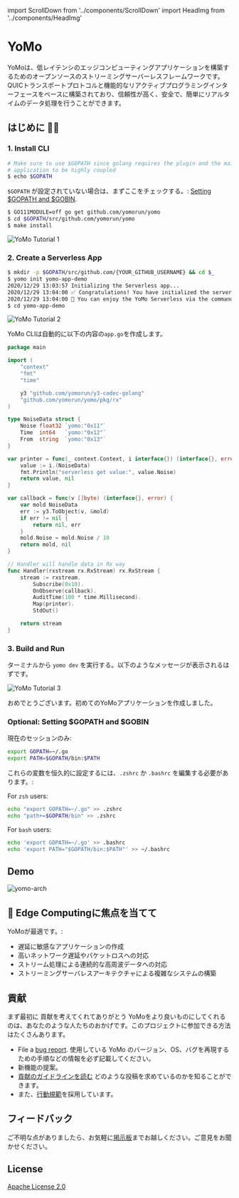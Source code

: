 import ScrollDown from '../components/ScrollDown'
import HeadImg from '../components/HeadImg'

# YoMo

YoMoは、低レイテンシのエッジコンピューティングアプリケーションを構築するためのオープンソースのストリーミングサーバーレスフレームワークです。QUICトランスポートプロトコルと機能的なリアクティブプログラミングインターフェースをベースに構築されており、信頼性が高く、安全で、簡単にリアルタイムのデータ処理を行うことができます。

<HeadImg></HeadImg>

<div className='plate violet'>

## はじめに 👨‍💻

### 1. Install CLI

```bash
# Make sure to use $GOPATH since golang requires the plugin and the main
# application to be highly coupled
$ echo $GOPATH
```

`$GOPATH` が設定されていない場合は、まずここをチェックする。: [Setting $GOPATH and $GOBIN](#optional-set-gopath-and-gobin).

```bash
$ GO111MODULE=off go get github.com/yomorun/yomo
$ cd $GOPATH/src/github.com/yomorun/yomo
$ make install
```

![YoMo Tutorial 1](/tutorial-1.png)

### 2. Create a Serverless App

```bash
$ mkdir -p $GOPATH/src/github.com/{YOUR_GITHUB_USERNAME} && cd $_
$ yomo init yomo-app-demo
2020/12/29 13:03:57 Initializing the Serverless app...
2020/12/29 13:04:00 ✅ Congratulations! You have initialized the serverless app successfully.
2020/12/29 13:04:00 🎉 You can enjoy the YoMo Serverless via the command: yomo dev
$ cd yomo-app-demo
```

![YoMo Tutorial 2](/tutorial-2.png)

YoMo CLIは自動的に以下の内容の`app.go`を作成します。

```go
package main

import (
	"context"
	"fmt"
	"time"

	y3 "github.com/yomorun/y3-codec-golang"
	"github.com/yomorun/yomo/pkg/rx"
)

type NoiseData struct {
	Noise float32 `yomo:"0x11"`
	Time  int64   `yomo:"0x12"`
	From  string  `yomo:"0x13"`
}

var printer = func(_ context.Context, i interface{}) (interface{}, error) {
	value := i.(NoiseData)
	fmt.Println("serverless get value:", value.Noise)
	return value, nil
}

var callback = func(v []byte) (interface{}, error) {
	var mold NoiseData
	err := y3.ToObject(v, &mold)
	if err != nil {
		return nil, err
	}
	mold.Noise = mold.Noise / 10
	return mold, nil
}

// Handler will handle data in Rx way
func Handler(rxstream rx.RxStream) rx.RxStream {
	stream := rxstream.
		Subscribe(0x10).
		OnObserve(callback).
		AuditTime(100 * time.Millisecond).
		Map(printer).
		StdOut()

	return stream
}
```

### 3. Build and Run

ターミナルから `yomo dev` を実行する。以下のようなメッセージが表示されるはずです。

![YoMo Tutorial 3](/tutorial-3.png)

おめでとうございます。初めてのYoMoアプリケーションを作成しました。

### Optional: Setting $GOPATH and $GOBIN

現在のセッションのみ:

```bash
export GOPATH=~/.go
export PATH=$GOPATH/bin:$PATH
```

これらの変数を恒久的に設定するには、`.zshrc` か `.bashrc` を編集する必要があります。:

For `zsh` users:

```bash
echo "export GOPATH=~/.go" >> .zshrc
echo "path+=$GOPATH/bin" >> .zshrc
```

For `bash` users:

```bash
echo 'export GOPATH=~/.go' >> .bashrc
echo 'export PATH="$GOPATH/bin:$PATH"' >> ~/.bashrc
```

<ScrollDown content="Scroll down to learn more"></ScrollDown>

</div>

<div id="tip1" className="cut_line"></div>

<div className='plate blue'>

## Demo

![yomo-arch](https://yomo.run/yomo-arch-v0.7.png)

</div>

<div id="tip1" className="cut_line"></div>

<div className='plate blue'>

## 🎯 Edge Computingに焦点を当てて

YoMoが最適です。:
- 遅延に敏感なアプリケーションの作成
- 高いネットワーク遅延やパケットロスへの対応
- ストリーム処理による連続的な高周波データへの対応
- ストリーミングサーバレスアーキテクチャによる複雑なシステムの構築
</div>

<div id="tip1" className="cut_line"></div>

<div className='plate violet'>

## 貢献

まず最初に 貢献を考えてくれてありがとう YoMoをより良いものにしてくれるのは、あなたのような人たちのおかげです。このプロジェクトに参加できる方法はたくさんあります。

- File a [bug report](https://github.com/yomorun/yomo/issues/new?assignees=&labels=bug&template=bug_report.md&title=%5BBUG%5D). 使用している YoMo のバージョン、OS、バグを再現するための手順などの情報を必ず記載してください。
- 新機能の提案。
- [貢献のガイドラインを読む](https://github.com/yomorun/yomo/blob/master/CONTRIBUTING.md) どのような投稿を求めているのかを知ることができます。
- また、[行動規範](https://github.com/yomorun/yomo/blob/master/CODE_OF_CONDUCT.md)を採用しています。

</div>

<div id="tip1" className="cut_line"></div>

<div className='plate blue'>

## フィードバック

ご不明な点がありましたら、お気軽に[掲示板](https://github.com/yomorun/yomo/discussions)までお越しください。ご意見をお聞かせください。

</div>

<div id="tip1" className="cut_line"></div>

<div className='plate violet'>

## License

[Apache License 2.0](http://www.apache.org/licenses/LICENSE-2.0.html)

</div>
